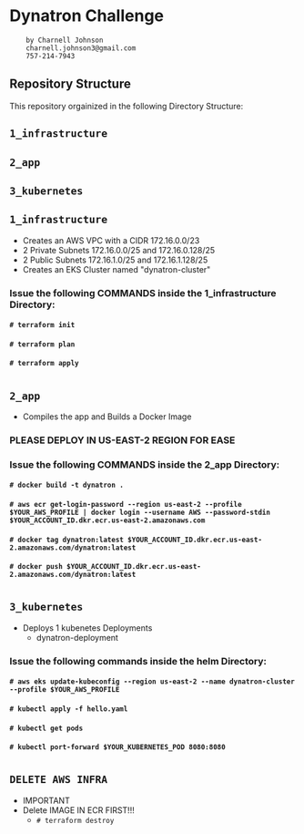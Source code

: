 # Dynatron Challenge 
        by Charnell Johnson
        charnell.johnson3@gmail.com
        757-214-7943

## Repository Structure

This repository orgainized in the following Directory Structure:

## `1_infrastructure`

## `2_app`

## `3_kubernetes`
##
## `1_infrastructure`
- Creates an AWS VPC with a CIDR 172.16.0.0/23
- 2 Private Subnets 172.16.0.0/25 and 172.16.0.128/25
- 2 Public Subnets 172.16.1.0/25 and 172.16.1.128/25
- Creates an EKS Cluster named "dynatron-cluster"
####
####
### Issue the following COMMANDS inside the 1_infrastructure Directory:
#### `# terraform init`
####
#### `# terraform plan`
####
#### `# terraform apply`
#
##
## `2_app`
- Compiles the app and Builds a Docker Image
####
####
### PLEASE DEPLOY IN US-EAST-2 REGION FOR EASE
### Issue the following COMMANDS inside the 2_app Directory:
#### `# docker build -t dynatron .`
#### `# aws ecr get-login-password --region us-east-2 --profile $YOUR_AWS_PROFILE | docker login --username AWS --password-stdin $YOUR_ACCOUNT_ID.dkr.ecr.us-east-2.amazonaws.com`
#### `# docker tag dynatron:latest $YOUR_ACCOUNT_ID.dkr.ecr.us-east-2.amazonaws.com/dynatron:latest`
#### `# docker push $YOUR_ACCOUNT_ID.dkr.ecr.us-east-2.amazonaws.com/dynatron:latest`
#
##
## `3_kubernetes`
- Deploys 1 kubenetes Deployments 
  - dynatron-deployment
####
####
### Issue the following commands inside the helm Directory:
#### `# aws eks update-kubeconfig --region us-east-2 --name dynatron-cluster --profile $YOUR_AWS_PROFILE`
#### `# kubectl apply -f hello.yaml `
#### `# kubectl get pods`
#### `# kubectl port-forward $YOUR_KUBERNETES_POD 8080:8080`
#
##

##
## `DELETE AWS INFRA`
- IMPORTANT
- Delete IMAGE IN ECR FIRST!!!
  - `# terraform destroy`             
